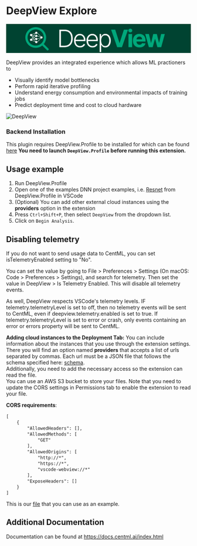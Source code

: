 # DeepView Explore
![DeepView](https://raw.githubusercontent.com/CentML/DeepView.Explore/main/deepview-explore/react-ui/public/resources/deepview.png)

DeepView provides an integrated experience which allows ML practioners to
- Visually identify model bottlenecks
- Perform rapid iterative profiling
- Understand energy consumption and environmental impacts of training jobs
- Predict deployment time and cost to cloud hardware

![DeepView](https://docs.centml.ai/_images/deepview.gif)

### Backend Installation
This plugin requires DeepView.Profile to be installed for which can be found [here](https://github.com/CentML/DeepView.Profile) **You need to launch `DeepView.Profile` before running this extension.**

## Usage example
1. Run DeepView.Profile
2. Open one of the examples DNN project examples, i.e. [Resnet](https://github.com/CentML/DeepView.Profile/tree/main/examples/resnet) from DeepView.Profile in VSCode
3. (Optional) You can add other external cloud instances using the **providers** option in the extension
4. Press `Ctrl+Shift+P`, then select `DeepView` from the dropdown list.
5. Click on `Begin Analysis`.

## Disabling telemetry
If you do not want to send usage data to CentML, you can set isTelemetryEnabled setting to "No".

You can set the value by going to File > Preferences > Settings (On macOS: Code > Preferences > Settings), and search for telemetry. Then set the value in DeepView > Is Telemetry Enabled. This will disable all telemetry events.

As well, DeepView respects VSCode's telemetry levels. IF telemetry.telemetryLevel is set to off, then no telemetry events will be sent to CentML, even if deepview.telemetry.enabled is set to true. If telemetry.telemetryLevel is set to error or crash, only events containing an error or errors property will be sent to CentML.

**Adding cloud instances to the Deployment Tab:** You can include information about the instances that you use through the extension settings. There you will find an option named **providers** that accepts a list of urls separated by commas. Each url must be a JSON file that follows the schema specified here: [schema](deepview-explore/react-ui/src/schema/CloudProvidersSchema.js).<br/>
Additionally, you need to add the necessary access so the extension can read the file.<br/>
You can use an AWS S3 bucket to store your files. Note that you need to update the CORS settings in Permissions tab to enable the extension to read your file.

**CORS requirements**:
```
[
    {
        "AllowedHeaders": [],
        "AllowedMethods": [
            "GET"
        ],
        "AllowedOrigins": [
            "http://*",
            "https://*",
            "vscode-webview://*"
        ],
        "ExposeHeaders": []
    }
]
```

This is our [file](https://deepview-explorer-public.s3.amazonaws.com/vscode-cloud-providers/providers.json) that you can use as an example.

## Additional Documentation
Documentation can be found at https://docs.centml.ai/index.html
